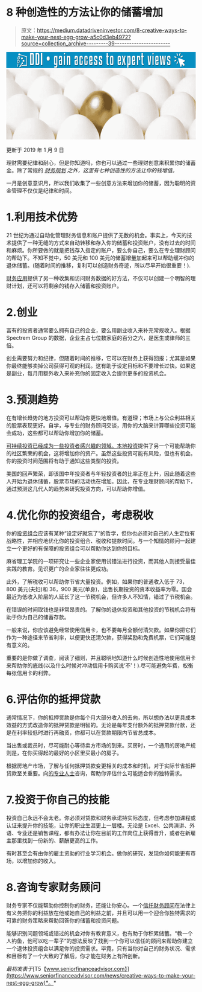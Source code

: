 # 8 种创造性的方法让你的储蓄增加

> 原文：<https://medium.datadriveninvestor.com/8-creative-ways-to-make-your-nest-egg-grow-a5c0d3eb4972?source=collection_archive---------39----------------------->

[![](img/ae2aace727e7d3a88474369e0a8d4301.png)](http://www.track.datadriveninvestor.com/1B9E)![](img/68b1dbc32e7e686b0b4318402127a594.png)

更新于 2019 年 1 月 9 日

理财需要纪律和耐心，但是你知道吗，你也可以通过一些理财创意来积累你的储蓄金。除了常规的 [*财务规划*](https://www.seniorfinanceadvisor.com/resources/financial-planning-assessment) *之外，这里有七种创造性的方法让你的钱增值。*

一月是创意意识月，所以我们收集了一些创意方法来增加你的储蓄，因为聪明的资金管理不仅仅是纪律和时间。

# 1.利用技术优势

21 世纪为通过自动化管理财务信息和账户提供了无数的机会。事实上，今天的技术提供了一种无缝的方式来自动转移和存入你的储蓄和投资账户，没有过去的时间和麻烦。你所要做的就是把钱存入指定的账户，要么你自己，要么在专业理财顾问的帮助下。不知不觉中，50 美元和 100 美元的储蓄增量加起来可以帮助缓冲你的退休储蓄。(随着时间的推移，复利可以创造财务奇迹，所以尽早开始很重要！).

[财务应用](https://www.seniorfinanceadvisor.com/news/apps-build-net-worth)提供了另一种收集和访问财务数据的好方法，不仅可以创建一个明智的理财计划，还可以将剩余的钱存入储蓄和投资账户。

# 2.创业

富有的投资者通常要么拥有自己的企业，要么用副业收入来补充常规收入。根据 Spectrem Group 的数据，企业主占七位数家庭的百分之六，是医生或律师的三倍。

创业需要努力和纪律，但随着时间的推移，它可以在财务上获得回报；尤其是如果你最终能够卖掉公司获得可观的利润。这有助于设定目标和不要增长过快。如果这是副业，每月用额外收入来补充你的固定收入会提供更多的投资机会。

# 3.预测趋势

在有增长趋势的地方投资可以帮助你更快地增值。有道理；市场上与公众利益相关的股票表现更好。自学，与专业的财务顾问交谈，用你的大脑来计算哪些投资可能会成功，这些都可以帮助你增加你的储蓄。

[可持续投资已经成为一些投资者感兴趣的领域。](https://www.seniorfinanceadvisor.com/investments/sustainable-investments)[本地投资](https://www.seniorfinanceadvisor.com/news/benefits-local-financial-advisors#localexpertise)提供了另一个可能帮助你的社区繁荣的机会，这将增加你的资产。虽然这些投资可能有风险，但也有机会。你的投资时间范围将有助于通知这些类型的投资。

美国的回声繁荣，即该国中年投资者与年轻投资者的比率正在上升，因此随着这些人开始为退休储蓄，股票市场的活动也在增加。因此，在专业理财顾问的帮助下，通过预测这几代人的趋势来研究投资方向，可以帮助你增值。

# 4.优化你的投资组合，考虑税收

你的[投资组合](https://www.seniorfinanceadvisor.com/investments/portfolio-management)应该有某种“设定好就忘了”的哲学，但你也必须对自己的人生定位有战略性，并相应地优化你的投资组合、税收和提款时间。与一个知情的顾问一起建立一个更好的有保障的投资组合可以帮助你达到你的目标。

麻省理工学院的一项研究让一些企业家使用试错法进行投资，而其他人则接受最佳实践的教育。见识更广的企业家往往更成功。

此外，了解税收可以帮助你节省大量投资。例如，如果你的普通收入低于 73，800 美元(夫妇)和 36，900 美元(单身)，出售长期投资的资本收益率为零。国会最近为低收入阶层的人延长了这一节税机会，但许多人不知情，错过了节税机会。

在错误的时间取钱也是非常昂贵的。了解你的退休投资和其他投资的节税机会将有助于你为自己的储蓄存款。

一般来说，你应该避免经常使用信用卡，也不要每月全额付清欠款。如果你把它们作为一种途径来节省利率，以便更快还清欠款，获得奖励和免费机票，它们可能是有意义的。

重要的是你做了调查，阅读了细则，并且聪明地知道什么时候创造性地使用信用卡来帮助你的底线(以及什么时候对冲动信用卡购买说‘不’！).尽可能避免年费，权衡每张信用卡的利弊。

# 6.评估你的抵押贷款

通常情况下，你的抵押贷款是你每个月大部分收入的去向，所以想办法以更具成本效益的方式改造你的抵押贷款是明智的。无论是每年支付额外的抵押贷款付款，还是在利率较低时进行再融资，你都可以在贷款期限内节省总成本。

当出售或裁员时，尽可能耐心等待卖方市场的到来。买房时，一个通用的房地产规则是，在你买得起的最好的小区里买最小的房子。

根据房地产市场，了解与任何抵押贷款变更相关的成本和时机，对于实际节省抵押贷款至关重要。向[的专业人士](https://www.seniorfinanceadvisor.com/)咨询，帮助你评估什么可能适合你的独特需求。

# 7.投资于你自己的技能

投资自己永远不会太老。你必须对贷款和财务承诺持实际态度，但考虑参加课程或认证来提升你的技能，让你的职业生涯更上一层楼。无论是 Excel、公共演讲、外语、专业还是销售课程，都有办法让你在目前的工作岗位上获得晋升，或者在新雇主那里找到一份新的、薪酬更高的工作。

有时甚至会有由你的雇主资助的行业学习机会。做你的研究，发现你如何能更有市场，以增加你的收入。

# 8.咨询专家财务顾问

财务专家不仅能帮助你控制你的财务，还能让你安心。一个[信托财务顾问](https://www.seniorfinanceadvisor.com/resources/what-is-a-fiduciary-financial-advisor)在法律上有义务把你的利益放在他或她自己的利益之前，并且可以用一个迎合你独特需求的可靠的财务策略来帮助回答你的储蓄和投资问题。

能够识别问题领域或错过的机会对你有教育意义，也有助于你积累储蓄。“教一个人钓鱼，他可以吃一辈子”的想法反映了找到一个你可以信任的顾问来帮助你建立一个退休投资组合以满足你的投资需求。毕竟，只有当你对自己的财务状况、需求和目标有了一个大致的了解后，你才能在财务上有所创新。

*最初发表于*[T5【www.seniorfinanceadvisor.com】](https://www.seniorfinanceadvisor.com/news/creative-ways-to-make-your-nest-egg-grow)*。*